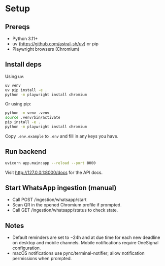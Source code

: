 # Setup

## Prereqs
- Python 3.11+
- uv (https://github.com/astral-sh/uv) or pip
- Playwright browsers (Chromium)

## Install deps

Using uv:

```bash
uv venv
uv pip install -e .
python -m playwright install chromium
```

Or using pip:

```bash
python -m venv .venv
source .venv/bin/activate
pip install -e .
python -m playwright install chromium
```

Copy `.env.example` to `.env` and fill in any keys you have.

## Run backend

```bash
uvicorn app.main:app --reload --port 8000
```

Visit http://127.0.0.1:8000/docs for the API docs.

## Start WhatsApp ingestion (manual)
- Call POST /ingestion/whatsapp/start
- Scan QR in the opened Chromium profile if prompted.
- Call GET /ingestion/whatsapp/status to check state.

## Notes
- Default reminders are set to −24h and at due time for each new deadline on desktop and mobile channels. Mobile notifications require OneSignal configuration.
- macOS notifications use pync/terminal-notifier; allow notification permissions when prompted.
